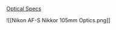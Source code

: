 [Optical Specs](https://www.photonstophotos.net/GeneralTopics/Lenses/OpticalBench/OpticalBench.htm#Data/WO2019-116563_Example03P.txt,figureOpacity=0.25,AxisO,OffAxis)

![[Nikon AF-S Nikkor 105mm Optics.png]]